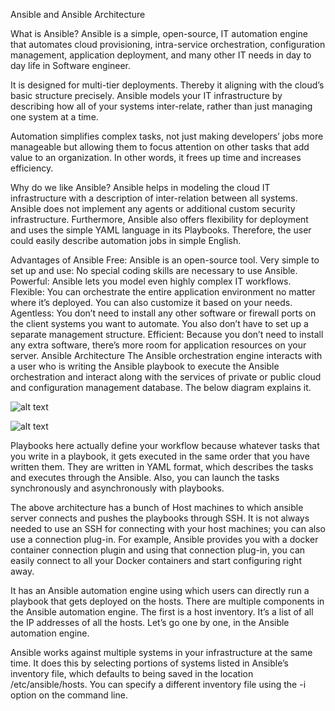 Ansible and Ansible Architecture

What is Ansible?
Ansible is a simple, open-source, IT automation engine that automates cloud provisioning, intra-service orchestration, configuration management, application deployment, and many other IT needs in day to day life in Software engineer.

It is designed for multi-tier deployments. Thereby it aligning with the cloud’s basic structure precisely. Ansible models your IT infrastructure by describing how all of your systems inter-relate, rather than just managing one system at a time.

Automation simplifies complex tasks, not just making developers’ jobs more manageable but allowing them to focus attention on other tasks that add value to an organization. In other words, it frees up time and increases efficiency.

Why do we like Ansible?
Ansible helps in modeling the cloud IT infrastructure with a description of inter-relation between all systems. Ansible does not implement any agents or additional custom security infrastructure. Furthermore, Ansible also offers flexibility for deployment and uses the simple YAML language in its Playbooks. Therefore, the user could easily describe automation jobs in simple English.

Advantages of Ansible
Free: Ansible is an open-source tool.
Very simple to set up and use: No special coding skills are necessary to use Ansible.
Powerful: Ansible lets you model even highly complex IT workflows.
Flexible: You can orchestrate the entire application environment no matter where it’s deployed. You can also customize it based on your needs.
Agentless: You don’t need to install any other software or firewall ports on the client systems you want to automate. You also don’t have to set up a separate management structure.
Efficient: Because you don’t need to install any extra software, there’s more room for application resources on your server.
Ansible Architecture
The Ansible orchestration engine interacts with a user who is writing the Ansible playbook to execute the Ansible orchestration and interact along with the services of private or public cloud and configuration management database. The below diagram explains it.


![alt text](https://user-images.githubusercontent.com/51783400/195005036-dac589af-3c51-44bb-9ce9-4f8462d2e098.png)

![alt text](https://user-images.githubusercontent.com/51783400/195005121-be4e2f03-6bb8-4583-ac5e-7368b1b823e2.png)

Playbooks here actually define your workflow because whatever tasks that you write in a playbook, it gets executed in the same order that you have written them. They are written in YAML format, which describes the tasks and executes through the Ansible. Also, you can launch the tasks synchronously and asynchronously with playbooks.

The above architecture has a bunch of Host machines to which ansible server connects and pushes the playbooks through SSH. It is not always needed to use an SSH for connecting with your host machines; you can also use a connection plug-in. For example, Ansible provides you with a docker container connection plugin and using that connection plug-in, you can easily connect to all your Docker containers and start configuring right away.

It has an Ansible automation engine using which users can directly run a playbook that gets deployed on the hosts. There are multiple components in the Ansible automation engine. The first is a host inventory. It’s a list of all the IP addresses of all the hosts. Let’s go one by one, in the Ansible automation engine.

Ansible works against multiple systems in your infrastructure at the same time. It does this by selecting portions of systems listed in Ansible’s inventory file, which defaults to being saved in the location /etc/ansible/hosts. You can specify a different inventory file using the -i <path> option on the command line.

